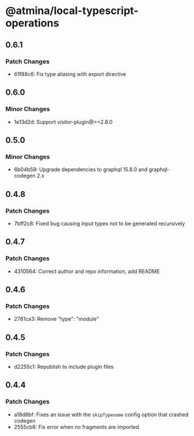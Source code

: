 # @atmina/local-typescript-operations

## 0.6.1

### Patch Changes

- 61f88c6: Fix type aliasing with export directive

## 0.6.0

### Minor Changes

- 1e13d2d: Support visitor-plugin@>=2.8.0

## 0.5.0

### Minor Changes

- 6b04b59: Upgrade dependencies to graphql 15.8.0 and graphql-codegen 2.x

## 0.4.8

### Patch Changes

- 7bff2c8: Fixed bug causing input types not to be generated recursively

## 0.4.7

### Patch Changes

- 4310564: Correct author and repo information, add README

## 0.4.6

### Patch Changes

- 2781ca3: Remove "type": "module"

## 0.4.5

### Patch Changes

- d2255c1: Republish to include plugin files

## 0.4.4

### Patch Changes

- a18d8bf: Fixes an issue with the `skipTypename` config option that crashed codegen
- 2555cb8: Fix error when no fragments are imported
